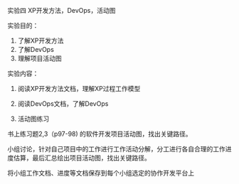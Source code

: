 实验四  XP开发方法，DevOps，活动图

实验目的：
1. 了解XP开发方法
2. 了解DevOps
3. 理解项目活动图

实验内容：

1. 阅读XP开发方法文档，理解XP过程工作模型   

2. 阅读DevOps文档，了解DevOps

3. 活动图练习 
  
书上练习题2,3（p97-98) 的软件开发项目活动图，找出关键路径。
  
小组讨论，针对自己项目中的工作进行工作活动分解，分工进行各自合理的工作进度估算，最后汇总绘出项目活动图，找出关键路径。



将小组工作文档、进度等文档保存到每个小组选定的协作开发平台上    
